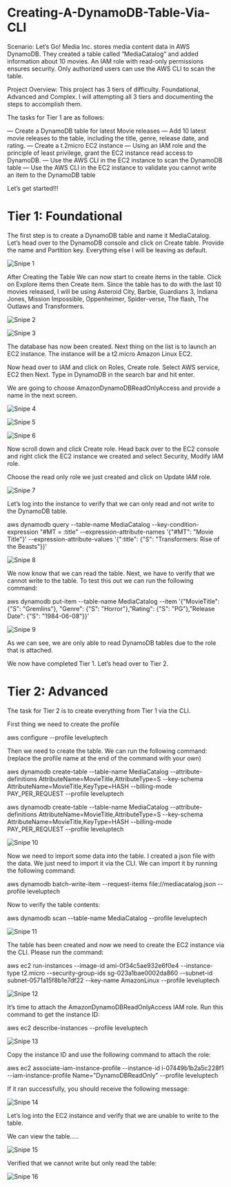 # Creating-A-DynamoDB-Table-Via-CLI

Scenario: Let’s Go! Media Inc. stores media content data in AWS DynamoDB. They created a table called “MediaCatalog” and added information about 10 movies. An IAM role with read-only permissions ensures security. Only authorized users can use the AWS CLI to scan the table.

Project Overview: This project has 3 tiers of difficulty. Foundational, Advanced and Complex. I will attempting all 3 tiers and documenting the steps to accomplish them.

The tasks for Tier 1 are as follows:

— Create a DynamoDB table for latest Movie releases
— Add 10 latest movie releases to the table, including the title, genre, release date, and rating.
— Create a t.2micro EC2 instance
— Using an IAM role and the principle of least privilege, grant the EC2 instance read access to DynamoDB.
— Use the AWS CLI in the EC2 instance to scan the DynamoDB table
— Use the AWS CLI in the EC2 instance to validate you cannot write an item to the DynamoDB table

Let’s get started!!!

# Tier 1: Foundational

The first step is to create a DynamoDB table and name it MediaCatalog. Let’s head over to the DynamoDB console and click on Create table. Provide the name and Partition key. Everything else I will be leaving as default.

![Snipe 1](https://github.com/Mirahkeyz/Creating-A-DynamoDB-Table-Via-CLI/assets/134533695/72b0d1a2-0cf7-4d70-afd5-ee7a3fb85ea8)

After Creating the Table We can now start to create items in the table. Click on Explore items then Create item. Since the table has to do with the last 10 movies released, I will be using Asteroid City, Barbie, Guardians 3, Indiana Jones, Mission Impossible, Oppenheimer, Spider-verse, The flash, The Outlaws and Transformers.

![Snipe 2](https://github.com/Mirahkeyz/Creating-A-DynamoDB-Table-Via-CLI/assets/134533695/e9d4f7ad-cc52-4abe-92a5-1911a6e0c6bb)

![Snipe 3](https://github.com/Mirahkeyz/Creating-A-DynamoDB-Table-Via-CLI/assets/134533695/9526b7c8-7ecc-48ae-a34a-bd2a26e3bf3d)

The database has now been created. Next thing on the list is to launch an EC2 instance. The instance will be a t2.micro Amazon Linux EC2.

Now head over to IAM and click on Roles, Create role. Select AWS service, EC2 then Next. Type in DynamoDB in the search bar and hit enter.

We are going to choose AmazonDynamoDBReadOnlyAccess and provide a name in the next screen.

![Snipe 4](https://github.com/Mirahkeyz/Creating-A-DynamoDB-Table-Via-CLI/assets/134533695/7ed7daf6-561b-44fb-9840-2cb9950c57bd)

![Snipe 5](https://github.com/Mirahkeyz/Creating-A-DynamoDB-Table-Via-CLI/assets/134533695/fb19802f-9806-4587-a208-0f12fd3040c0)

![Snipe 6](https://github.com/Mirahkeyz/Creating-A-DynamoDB-Table-Via-CLI/assets/134533695/33ed8137-1e55-41ef-ae9f-c25383ce1cc0)

Now scroll down and click Create role. Head back over to the EC2 console and right click the EC2 instance we created and select Security, Modify IAM role.

Choose the read only role we just created and click on Update IAM role.

![Snipe 7](https://github.com/Mirahkeyz/Creating-A-DynamoDB-Table-Via-CLI/assets/134533695/365941d6-012f-4310-b48b-7a198190da20)

Let’s log into the instance to verify that we can only read and not write to the DynamoDB table.

aws dynamodb query --table-name MediaCatalog --key-condition-expression "#MT = :title" --expression-attribute-names '{"#MT": "Movie Title"}' --expression-attribute-values '{":title": {"S": "Transformers: Rise of the Beasts"}}'

![Snipe 8](https://github.com/Mirahkeyz/Creating-A-DynamoDB-Table-Via-CLI/assets/134533695/15bfd666-3fd8-489c-9427-fb2a09cac642)

We now know that we can read the table. Next, we have to verify that we cannot write to the table. To test this out we can run the following command:

aws dynamodb put-item --table-name MediaCatalog --item '{"MovieTitle": {"S": "Gremlins"}, "Genre": {"S": "Horror"},"Rating": {"S": "PG"},"Release Date": {"S": "1984-06-08"}}'

![Snipe 9](https://github.com/Mirahkeyz/Creating-A-DynamoDB-Table-Via-CLI/assets/134533695/803935d0-e607-4b3c-bfaf-ca10165c23c1)

As we can see, we are only able to read DynamoDB tables due to the role that is attached.

We now have completed Tier 1. Let’s head over to Tier 2.

# Tier 2: Advanced

The task for Tier 2 is to create everything from Tier 1 via the CLI.

First thing we need to create the profile

aws configure --profile leveluptech

Then we need to create the table. We can run the following command: (replace the profile name at the end of the command with your own)
 
 aws dynamodb create-table --table-name MediaCatalog --attribute-definitions AttributeName=MovieTitle,AttributeType=S --key-schema AttributeName=MovieTitle,KeyType=HASH --billing-mode PAY_PER_REQUEST --profile leveluptech      

aws dynamodb create-table --table-name MediaCatalog --attribute-definitions AttributeName=MovieTitle,AttributeType=S --key-schema AttributeName=MovieTitle,KeyType=HASH --billing-mode PAY_PER_REQUEST --profile leveluptech

![Snipe 10](https://github.com/Mirahkeyz/Creating-A-DynamoDB-Table-Via-CLI/assets/134533695/d91ee054-8096-4b71-a223-4edd7dd6ba37)

Now we need to import some data into the table. I created a json file with the data. We just need to import it via the CLI. We can import it by running the following command:

aws dynamodb batch-write-item --request-items file://mediacatalog.json --profile leveluptech

Now to verify the table contents:

aws dynamodb scan --table-name MediaCatalog --profile leveluptech

![Snipe 11](https://github.com/Mirahkeyz/Creating-A-DynamoDB-Table-Via-CLI/assets/134533695/e0abd57d-cd79-4207-93b1-4ae8a5a82229)

The table has been created and now we need to create the EC2 instance via the CLI. Please run the command:

aws ec2 run-instances --image-id ami-0f34c5ae932e6f0e4 --instance-type t2.micro --security-group-ids sg-023a1bae0002da860 --subnet-id subnet-0571a15f8b1e7df22 --key-name AmazonLinux --profile leveluptech

![Snipe 12](https://github.com/Mirahkeyz/Creating-A-DynamoDB-Table-Via-CLI/assets/134533695/9b02784a-9b11-4455-af03-7621fcb36e4a)

It’s time to attach the AmazonDynamoDBReadOnlyAccess IAM role. Run this command to get the instance ID:

aws ec2 describe-instances --profile leveluptech

![Snipe 13](https://github.com/Mirahkeyz/Creating-A-DynamoDB-Table-Via-CLI/assets/134533695/18770929-54db-484d-9f94-6972ef4c4592)

Copy the instance ID and use the following command to attach the role:

aws ec2 associate-iam-instance-profile --instance-id i-07449b1b2a5c228f1 --iam-instance-profile Name="DynamoDBReadOnly" --profile leveluptech

If it ran successfully, you should receive the following message:

![Snipe 14](https://github.com/Mirahkeyz/Creating-A-DynamoDB-Table-Via-CLI/assets/134533695/22ee4e38-ce6f-46f9-86b5-09aed704b53f)

Let’s log into the EC2 instance and verify that we are unable to write to the table.

We can view the table…..

![Snipe 15](https://github.com/Mirahkeyz/Creating-A-DynamoDB-Table-Via-CLI/assets/134533695/25830f1d-14b7-4cbf-9638-4a619f72b728)

Verified that we cannot write but only read the table:

![Snipe 16](https://github.com/Mirahkeyz/Creating-A-DynamoDB-Table-Via-CLI/assets/134533695/576ba544-34e2-4dea-a5fc-597c5fbab5b2)


































































































